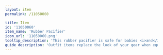 ```yaml
---
layout: item
permalink: /11050060

title: Item
id: '11050060'
item_name: 'Rubber Pacifier'
icon_url: '11050060.png'
tooltip_description: 'This rubber pacifier is safe for babies <i>and</i> grown-ups!'
guide_description: 'Outfit items replace the look of your gear when equipped.'
---
```

